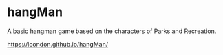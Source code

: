 # hangMan

A basic hangman game based on the characters of Parks and Recreation.

https://lcondon.github.io/hangMan/
